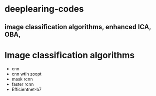 # deeplearing-codes
## image classification algorithms, enhanced ICA, OBA, 
# Image classification algorithms 
- cnn
- cnn wtih zoopt
- mask rcnn
- faster rcnn
- Efficientnet-b7
  
